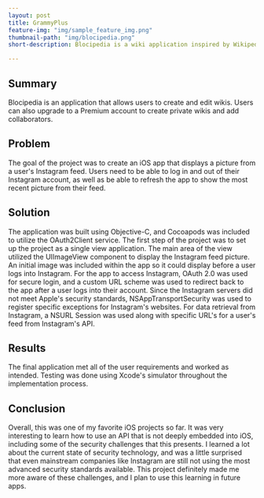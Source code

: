 ```yaml
---
layout: post
title: GrammyPlus
feature-img: "img/sample_feature_img.png"
thumbnail-path: "img/blocipedia.png"
short-description: Blocipedia is a wiki application inspired by Wikipedia.

---
```

## Summary

Blocipedia is an application that allows users to create and edit wikis.  Users can also upgrade to a Premium account to create private wikis and add collaborators.

## Problem

The goal of the project was to create an iOS app that displays a picture from a user's Instagram feed.  Users need to be able to log in and out of their Instagram account, as well as be able to refresh the app to show the most recent picture from their feed.

## Solution

The application was built using Objective-C, and Cocoapods was included to utilize the OAuth2Client service.  The first step of the project was to set up the project as a single view application.  The main area of the view utilized the UIImageView component to display the Instagram feed picture.  An initial image was included within the app so it could display before a user logs into Instagram.  For the app to access Instagram, OAuth 2.0 was used for secure login, and a custom URL scheme was used to redirect back to the app after a user logs into their account.  Since the Instagram servers did not meet Apple's security standards, NSAppTransportSecurity was used to register specific exceptions for Instagram's websites.  For data retrieval from Instagram, a NSURL Session was used along with specific URL's for a user's feed from Instagram's API.    

## Results

The final application met all of the user requirements and worked as intended.  Testing was done using Xcode's simulator throughout the implementation process.

## Conclusion

Overall, this was one of my favorite iOS projects so far.  It was very interesting to learn how to use an API that is not deeply embedded into iOS, including some of the security challenges that this presents.  I learned a lot about the current state of security technology, and was a little surprised that even mainstream companies like Instagram are still not using the most advanced security standards available.  This project definitely made me more aware of these challenges, and I plan to use this learning in future apps.  
